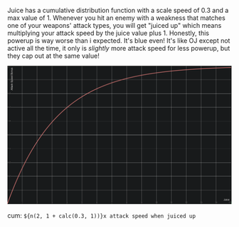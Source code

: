 Juice has a cumulative distribution function with a scale speed of 0.3 and a max value of 1. Whenever you hit an enemy with a weakness that matches one of your weapons' attack types, you will get "juiced up" which means multiplying your attack speed by the juice value plus 1. Honestly, this powerup is way worse than i expected. It's blue even! It's like OJ except not active all the time, it only is *slightly* more attack speed for less powerup, but they cap out at the same value!

[![image]][link]

cum: `${n(2, 1 + calc(0.3, 1))}x attack speed when juiced up`

[image]: Images/juice.png
[link]: https://www.desmos.com/calculator/9krdghrzob